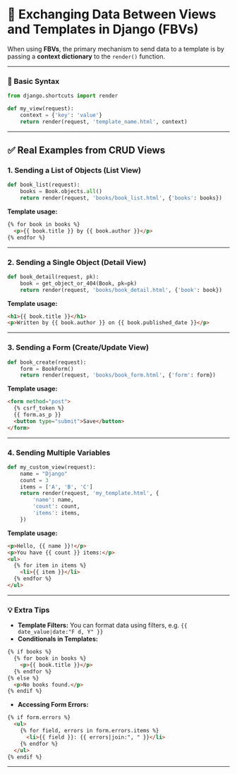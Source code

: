 # 🔄 Exchanging Data Between Views and Templates in Django (FBVs)

When using **FBVs**, the primary mechanism to send data to a template is by passing a **context dictionary** to the `render()` function.

---

### 🧠 Basic Syntax

```python
from django.shortcuts import render

def my_view(request):
    context = {'key': 'value'}
    return render(request, 'template_name.html', context)
```

---

## ✅ Real Examples from CRUD Views

### 1. **Sending a List of Objects (List View)**

```python
def book_list(request):
    books = Book.objects.all()
    return render(request, 'books/book_list.html', {'books': books})
```

**Template usage:**

```html
{% for book in books %}
  <p>{{ book.title }} by {{ book.author }}</p>
{% endfor %}
```

---

### 2. **Sending a Single Object (Detail View)**

```python
def book_detail(request, pk):
    book = get_object_or_404(Book, pk=pk)
    return render(request, 'books/book_detail.html', {'book': book})
```

**Template usage:**

```html
<h1>{{ book.title }}</h1>
<p>Written by {{ book.author }} on {{ book.published_date }}</p>
```

---

### 3. **Sending a Form (Create/Update View)**

```python
def book_create(request):
    form = BookForm()
    return render(request, 'books/book_form.html', {'form': form})
```

**Template usage:**

```html
<form method="post">
  {% csrf_token %}
  {{ form.as_p }}
  <button type="submit">Save</button>
</form>
```

---

### 4. **Sending Multiple Variables**

```python
def my_custom_view(request):
    name = "Django"
    count = 3
    items = ['A', 'B', 'C']
    return render(request, 'my_template.html', {
        'name': name,
        'count': count,
        'items': items,
    })
```

**Template usage:**

```html
<p>Hello, {{ name }}!</p>
<p>You have {{ count }} items:</p>
<ul>
  {% for item in items %}
    <li>{{ item }}</li>
  {% endfor %}
</ul>
```

---

### 💡 Extra Tips

* **Template Filters:** You can format data using filters, e.g. `{{ date_value|date:"F d, Y" }}`
* **Conditionals in Templates:**

```html
{% if books %}
  {% for book in books %}
    <p>{{ book.title }}</p>
  {% endfor %}
{% else %}
  <p>No books found.</p>
{% endif %}
```

* **Accessing Form Errors:**

```html
{% if form.errors %}
  <ul>
    {% for field, errors in form.errors.items %}
      <li>{{ field }}: {{ errors|join:", " }}</li>
    {% endfor %}
  </ul>
{% endif %}
```

---
